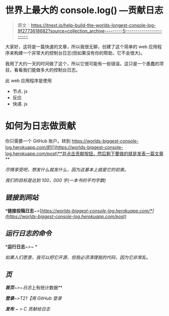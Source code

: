 # 世界上最大的 console.log() —贡献日志

> 原文：<https://itnext.io/help-build-the-worlds-longest-console-log-9f2773618682?source=collection_archive---------5----------------------->

大家好，这将是一篇快速的文章，所以我很无聊，创建了这个简单的 web 应用程序来构建一个非常大的控制台日志(但如果没有你的帮助，它不会很大)。

我用了大约一天的时间做了这个，所以它很可能有一些错误。这只是一个愚蠢的项目，看看我们能做多大的控制台日志。

此 web 应用程序是使用

*   节点. js
*   反应
*   快递. js

# 如何为日志做贡献

你只需要一个 GitHub 账户。转到 https://worlds-biggest-console-log.herokuapp.com/的[](https://worlds-biggest-console-log.herokuapp.com/post)**并点击贡献按钮，然后剩下要做的就是发表一篇文章**

*尽情享受吧，想发什么就发什么，因为这基本上就是它的初衷。*

*我们的目标是达到 100，000 字(一本书的平均字数)*

## *链接到网站*

***链接投稿日志**~>[*https://worlds-biggest-console-log.herokuapp.com/*](https://worlds-biggest-console-log.herokuapp.com/post)*

## *运行日志的命令*

***运行日志**~>~ *

*如果人们愿意，我可以把它开源，但我必须清理我的代码，因为它非常乱。*

## *页*

***首页**~>~日志*上有统计数据**

***登录**~>T21【用 GitHub 登录*

***发布** ~ > C *贡献给日志**